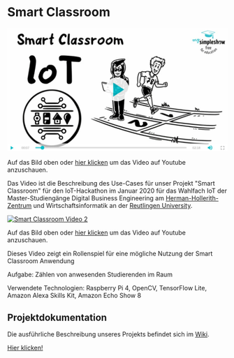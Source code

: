 # Smart Classroom 
[![Smart Classroom Video](/Bilder/1.%20Einleitung/mss-video.jpg)](https://www.youtube.com/watch?v=LWIsHo5xbl8 "Video auf Youtube abspielen")

Auf das Bild oben oder [hier klicken](https://www.youtube.com/watch?v=LWIsHo5xbl8) um das Video auf Youtube anzuschauen.

Das Video ist die Beschreibung des Use-Cases für unser Projekt "Smart Classroom" für den IoT-Hackathon im Januar 2020 für das Wahlfach IoT der Master-Studiengänge Digital Business Engineering am [Herman-Hollerith-Zentrum](https://www.hhz.de) und Wirtschaftsinformatik an der [Reutlingen University](https://inf.reutlingen-university.de).


[![Smart Classroom Video 2](/Bilder/1.%20Einleitung/rp-video.jpg)](https://www.youtube.com/watch?v=c-ecEOi3SvM "Video auf Youtube abspielen")

Auf das Bild oben oder [hier klicken](https://www.youtube.com/watch?v=c-ecEOi3SvM) um das Video auf Youtube anzuschauen.

Dieses Video zeigt ein Rollenspiel für eine mögliche Nutzung der Smart Classroom Anwendung

Aufgabe: Zählen von anwesenden Studierenden im Raum

Verwendete Technologien: Raspberry Pi 4, OpenCV, TensorFlow Lite, Amazon Alexa Skills Kit, Amazon Echo Show 8

## Projektdokumentation
Die ausführliche Beschreibung unseres Projekts befindet sich im [Wiki](../../wiki).

[Hier klicken!](../../wiki)
